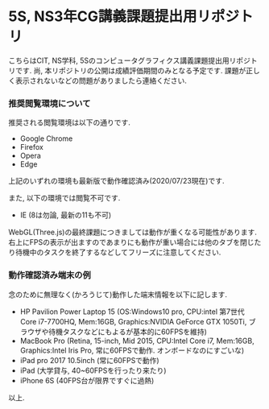 # 5S, NS3年CG講義課題提出用リポジトリ
こちらはCIT, NS学科, 5Sのコンピュータグラフィクス講義課題提出用リポジトリです. 尚, 本リポジトリの公開は成績評価期間のみとなる予定です. 課題が正しく表示されないなどの問題がありましたら連絡ください. 

### 推奨閲覧環境について
推奨される閲覧環境は以下の通りです.

* Google Chrome
* Firefox
* Opera
* Edge

上記のいずれの環境も最新版で動作確認済み(2020/07/23現在)です.

また, 以下の環境では閲覧不可です.

* IE (8は勿論, 最新の11も不可)

WebGL(Three.js)の最終課題につきましては動作が重くなる可能性があります. 右上にFPSの表示が出ますのであまりにも動作が重い場合には他のタブを閉じたり待機中のタスクを終了するなどしてフリーズに注意してください.

### 動作確認済み端末の例
念のために無理なく(かろうじて)動作した端末情報を以下に記します.

* HP Pavilion Power Laptop 15 (OS:Windows10 pro, CPU:intel 第7世代 Core i7-7700HQ, Mem:16GB, Graphics:NVIDIA GeForce GTX 1050Ti, ブラウザや待機タスクなどにもよるが基本的に60FPSを維持)
* MacBook Pro (Retina, 15-inch, Mid 2015, CPU:Intel Core i7, Mem:16GB, Graphics:Intel Iris Pro, 常に60FPSで動作. オンボードなのにすごいな)
* iPad pro 2017 10.5inch (常に60FPSで動作)
* iPad (大学貸与, 40~60FPSを行ったり来たり)
* iPhone 6S (40FPS台が限界ですぐに過熱)

以上.
